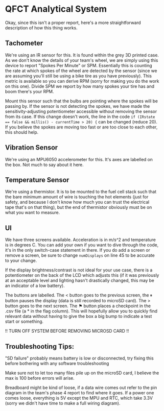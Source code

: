 # QFCT Analytical System

Okay, since this isn't a proper report, here's a more straightforward description of how this thing works.

## Tachometer
We're using an IR sensor for this. It is found within the grey 3D printed case. As we don't know the details of your team's wheel, we are simply using this device to report "Spokes Per Minute" or SPM. Essentially this is counting the rate at which spokes of the wheel are detected by the sensor (since we are assuming you'll still be using a bike tire as you have previously). This metric is available so you can derive RPM (sorry for making you do the work on this one). Divide SPM we report by how many spokes your tire has and boom there's your RPM. 

Mount this sensor such that the bulbs are pointing where the spokes will be passing by. If the sensor is not detecting the spokes, we have made the sensitivity-adjusting potentiometer accessible without removing the sensor from its case. If this change doesn't work, the line in the code ```if (IRstate == false && millis() - currentTime > 20) {``` can be changed (reduce 20). If you believe the spokes are moving too fast or are too close to each other, this should help.

## Vibration Sensor
We're using an MPU6050 accelerometer for this. It's axes are labelled on the box. Not much to say about it here.

## Temperature Sensor
We're using a thermistor. It is to be mounted to the fuel cell stack such that the bare minimum amount of wire is touching the hot elements (just for safety, and because I don't know how much you can trust the electrical tape that's on that thing), but the end of thermistor obviously must be on what you want to measure.

## UI
We have three screens available. Acceleration is in m/s^2 and temperature is in degrees C. You can add your own if you want to dive through the code, it's in the only switch-case statement in there. If you do add a screen or remove a screen, be sure to change ```numDisplays``` on line 45 to be accurate to your change.

If the display brightness/contrast is not ideal for your use case, there is a potentiometer on the back of the LCD which adjusts this (if it was previously at an acceptable level and lighting hasn't drastically changed, this may be an indicator of a low battery).

The buttons are labelled. The < button goes to the previous screen, the ⏸︎ button pauses the display (data is still recorded to microSD card). The > button goes to the next screen. The ⚑ button places a checkpoint in the .csv file (a * in the flag column). This will hopefully allow you to quickly find relevant data without having to give the box a big bump to indicate a test start or something.

!! TURN OFF SYSTEM BEFORE REMOVING MICROSD CARD !!

## Troubleshooting Tips: 
"SD failure" probably means battery is low or disconnected, try fixing this before bothering with any software troubleshooting

Make sure not to let too many files pile up on the microSD card, I believe the max is 100 before errors will arise.

Breadboard might be kind of loose, if a data wire comes out refer to the pin diagram in the team's phase 4 report to find where it goes. If a power one comes loose, everything is 5V except the MPU and RTC, which take 3.3V (sorry we didn't have time to make a full wiring diagram).
